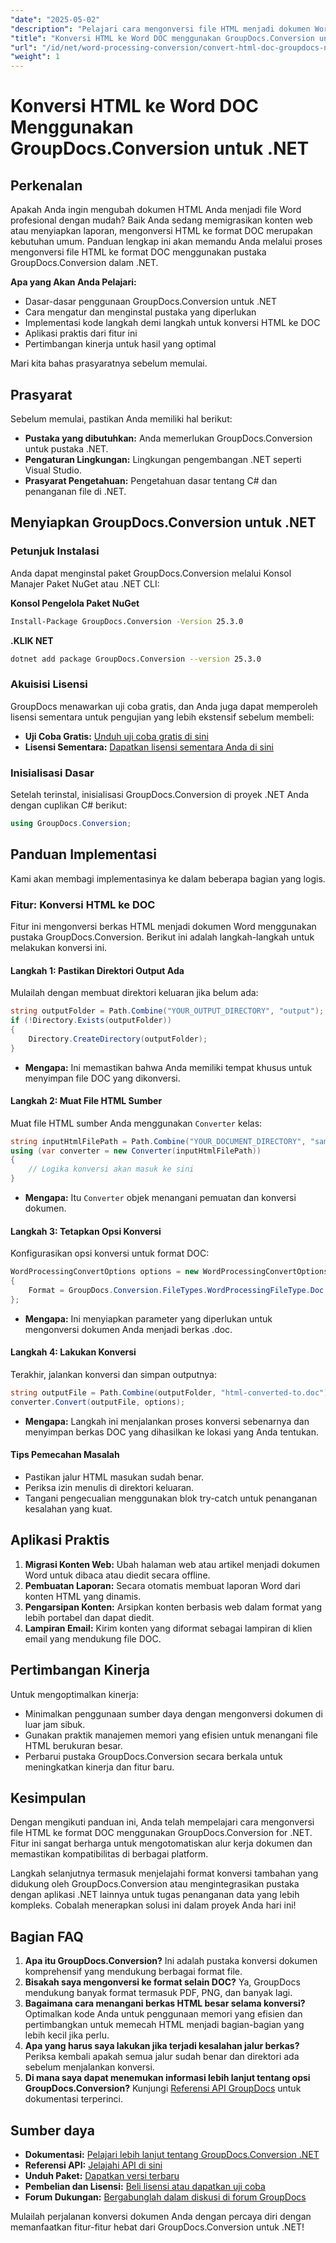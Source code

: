 ```yaml
---
"date": "2025-05-02"
"description": "Pelajari cara mengonversi file HTML menjadi dokumen Word profesional dengan mudah menggunakan pustaka GroupDocs.Conversion yang canggih dalam .NET. Ikuti panduan langkah demi langkah ini untuk integrasi yang mudah."
"title": "Konversi HTML ke Word DOC menggunakan GroupDocs.Conversion untuk .NET - Panduan Lengkap"
"url": "/id/net/word-processing-conversion/convert-html-doc-groupdocs-net/"
"weight": 1
---
```


# Konversi HTML ke Word DOC Menggunakan GroupDocs.Conversion untuk .NET

## Perkenalan

Apakah Anda ingin mengubah dokumen HTML Anda menjadi file Word profesional dengan mudah? Baik Anda sedang memigrasikan konten web atau menyiapkan laporan, mengonversi HTML ke format DOC merupakan kebutuhan umum. Panduan lengkap ini akan memandu Anda melalui proses mengonversi file HTML ke format DOC menggunakan pustaka GroupDocs.Conversion dalam .NET.

**Apa yang Akan Anda Pelajari:**
- Dasar-dasar penggunaan GroupDocs.Conversion untuk .NET
- Cara mengatur dan menginstal pustaka yang diperlukan
- Implementasi kode langkah demi langkah untuk konversi HTML ke DOC
- Aplikasi praktis dari fitur ini
- Pertimbangan kinerja untuk hasil yang optimal

Mari kita bahas prasyaratnya sebelum memulai.

## Prasyarat

Sebelum memulai, pastikan Anda memiliki hal berikut:

- **Pustaka yang dibutuhkan:** Anda memerlukan GroupDocs.Conversion untuk pustaka .NET.
- **Pengaturan Lingkungan:** Lingkungan pengembangan .NET seperti Visual Studio.
- **Prasyarat Pengetahuan:** Pengetahuan dasar tentang C# dan penanganan file di .NET.

## Menyiapkan GroupDocs.Conversion untuk .NET

### Petunjuk Instalasi

Anda dapat menginstal paket GroupDocs.Conversion melalui Konsol Manajer Paket NuGet atau .NET CLI:

**Konsol Pengelola Paket NuGet**
```bash
Install-Package GroupDocs.Conversion -Version 25.3.0
```

**.KLIK NET**
```bash
dotnet add package GroupDocs.Conversion --version 25.3.0
```

### Akuisisi Lisensi

GroupDocs menawarkan uji coba gratis, dan Anda juga dapat memperoleh lisensi sementara untuk pengujian yang lebih ekstensif sebelum membeli:

- **Uji Coba Gratis:** [Unduh uji coba gratis di sini](https://releases.groupdocs.com/conversion/net/)
- **Lisensi Sementara:** [Dapatkan lisensi sementara Anda di sini](https://purchase.groupdocs.com/temporary-license/)

### Inisialisasi Dasar

Setelah terinstal, inisialisasi GroupDocs.Conversion di proyek .NET Anda dengan cuplikan C# berikut:

```csharp
using GroupDocs.Conversion;
```

## Panduan Implementasi

Kami akan membagi implementasinya ke dalam beberapa bagian yang logis.

### Fitur: Konversi HTML ke DOC

Fitur ini mengonversi berkas HTML menjadi dokumen Word menggunakan pustaka GroupDocs.Conversion. Berikut ini adalah langkah-langkah untuk melakukan konversi ini.

#### Langkah 1: Pastikan Direktori Output Ada

Mulailah dengan membuat direktori keluaran jika belum ada:

```csharp
string outputFolder = Path.Combine("YOUR_OUTPUT_DIRECTORY", "output");
if (!Directory.Exists(outputFolder))
{
    Directory.CreateDirectory(outputFolder);
}
```

- **Mengapa:** Ini memastikan bahwa Anda memiliki tempat khusus untuk menyimpan file DOC yang dikonversi.

#### Langkah 2: Muat File HTML Sumber

Muat file HTML sumber Anda menggunakan `Converter` kelas:

```csharp
string inputHtmlFilePath = Path.Combine("YOUR_DOCUMENT_DIRECTORY", "sample.html");
using (var converter = new Converter(inputHtmlFilePath))
{
    // Logika konversi akan masuk ke sini
}
```

- **Mengapa:** Itu `Converter` objek menangani pemuatan dan konversi dokumen.

#### Langkah 3: Tetapkan Opsi Konversi

Konfigurasikan opsi konversi untuk format DOC:

```csharp
WordProcessingConvertOptions options = new WordProcessingConvertOptions
{
    Format = GroupDocs.Conversion.FileTypes.WordProcessingFileType.Doc
};
```

- **Mengapa:** Ini menyiapkan parameter yang diperlukan untuk mengonversi dokumen Anda menjadi berkas .doc.

#### Langkah 4: Lakukan Konversi

Terakhir, jalankan konversi dan simpan outputnya:

```csharp
string outputFile = Path.Combine(outputFolder, "html-converted-to.doc");
converter.Convert(outputFile, options);
```

- **Mengapa:** Langkah ini menjalankan proses konversi sebenarnya dan menyimpan berkas DOC yang dihasilkan ke lokasi yang Anda tentukan.

#### Tips Pemecahan Masalah

- Pastikan jalur HTML masukan sudah benar.
- Periksa izin menulis di direktori keluaran.
- Tangani pengecualian menggunakan blok try-catch untuk penanganan kesalahan yang kuat.

## Aplikasi Praktis

1. **Migrasi Konten Web:** Ubah halaman web atau artikel menjadi dokumen Word untuk dibaca atau diedit secara offline.
2. **Pembuatan Laporan:** Secara otomatis membuat laporan Word dari konten HTML yang dinamis.
3. **Pengarsipan Konten:** Arsipkan konten berbasis web dalam format yang lebih portabel dan dapat diedit.
4. **Lampiran Email:** Kirim konten yang diformat sebagai lampiran di klien email yang mendukung file DOC.

## Pertimbangan Kinerja

Untuk mengoptimalkan kinerja:
- Minimalkan penggunaan sumber daya dengan mengonversi dokumen di luar jam sibuk.
- Gunakan praktik manajemen memori yang efisien untuk menangani file HTML berukuran besar.
- Perbarui pustaka GroupDocs.Conversion secara berkala untuk meningkatkan kinerja dan fitur baru.

## Kesimpulan

Dengan mengikuti panduan ini, Anda telah mempelajari cara mengonversi file HTML ke format DOC menggunakan GroupDocs.Conversion for .NET. Fitur ini sangat berharga untuk mengotomatiskan alur kerja dokumen dan memastikan kompatibilitas di berbagai platform.

Langkah selanjutnya termasuk menjelajahi format konversi tambahan yang didukung oleh GroupDocs.Conversion atau mengintegrasikan pustaka dengan aplikasi .NET lainnya untuk tugas penanganan data yang lebih kompleks. Cobalah menerapkan solusi ini dalam proyek Anda hari ini!

## Bagian FAQ

1. **Apa itu GroupDocs.Conversion?** 
   Ini adalah pustaka konversi dokumen komprehensif yang mendukung berbagai format file.
2. **Bisakah saya mengonversi ke format selain DOC?**
   Ya, GroupDocs mendukung banyak format termasuk PDF, PNG, dan banyak lagi.
3. **Bagaimana cara menangani berkas HTML besar selama konversi?**
   Optimalkan kode Anda untuk penggunaan memori yang efisien dan pertimbangkan untuk memecah HTML menjadi bagian-bagian yang lebih kecil jika perlu.
4. **Apa yang harus saya lakukan jika terjadi kesalahan jalur berkas?**
   Periksa kembali apakah semua jalur sudah benar dan direktori ada sebelum menjalankan konversi.
5. **Di mana saya dapat menemukan informasi lebih lanjut tentang opsi GroupDocs.Conversion?**
   Kunjungi [Referensi API GroupDocs](https://reference.groupdocs.com/conversion/net/) untuk dokumentasi terperinci.

## Sumber daya
- **Dokumentasi:** [Pelajari lebih lanjut tentang GroupDocs.Conversion .NET](https://docs.groupdocs.com/conversion/net/)
- **Referensi API:** [Jelajahi API di sini](https://reference.groupdocs.com/conversion/net/)
- **Unduh Paket:** [Dapatkan versi terbaru](https://releases.groupdocs.com/conversion/net/)
- **Pembelian dan Lisensi:** [Beli lisensi atau dapatkan uji coba](https://purchase.groupdocs.com/buy)
- **Forum Dukungan:** [Bergabunglah dalam diskusi di forum GroupDocs](https://forum.groupdocs.com/c/conversion/10)

Mulailah perjalanan konversi dokumen Anda dengan percaya diri dengan memanfaatkan fitur-fitur hebat dari GroupDocs.Conversion untuk .NET!